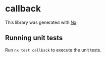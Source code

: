 # callback

This library was generated with [Nx](https://nx.dev).

## Running unit tests

Run `nx test callback` to execute the unit tests.
